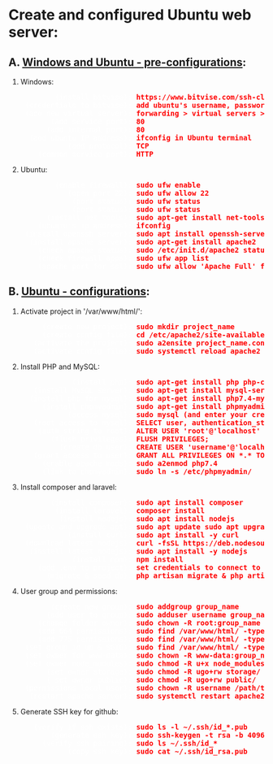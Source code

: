 # Create and configured Ubuntu web server:

## A. <u>Windows and Ubuntu - pre-configurations</u>:

1. Windows:

    <span style="color:red; font-weight:bold;">
        <pre>
    <span style="color:white; font-weight:normal;">       (install bitvise):</span> https://www.bitvise.com/ssh-client-download
    <span style="color:white; font-weight:normal;">(credentials to bitvise):</span> add ubuntu's username, password and IP address to bitvise
    <span style="color:white; font-weight:normal;">(add new virtual server):</span> forwarding > virtual servers > add new
    <span style="color:white; font-weight:normal;">      (add service port):</span> 80
    <span style="color:white; font-weight:normal;">     (add internal port):</span> 80
    <span style="color:white; font-weight:normal;"> (add ubuntu IP address):</span> ifconfig in Ubuntu terminal
    <span style="color:white; font-weight:normal;">          (add protocol):</span> TCP
    <span style="color:white; font-weight:normal;">   (common service port):</span> HTTP</pre>
    </span>

2. Ubuntu:

    <span style="color:red; font-weight:bold;">
        <pre>
    <span style="color:white; font-weight:normal;">       (enable firewall):</span> sudo ufw enable
    <span style="color:white; font-weight:normal;">          (open port 22):</span> sudo ufw allow 22
    <span style="color:white; font-weight:normal;">           (port status):</span> sudo ufw status
    <span style="color:white; font-weight:normal;">           (port status):</span> sudo ufw status
    <span style="color:white; font-weight:normal;">     (install net tools):</span> sudo apt-get install net-tools
    <span style="color:white; font-weight:normal;">   (ubuntu's ip address):</span> ifconfig
    <span style="color:white; font-weight:normal;">(install openssh server):</span> sudo apt install openssh-server
    <span style="color:white; font-weight:normal;"> (install apache server):</span> sudo apt-get install apache2
    <span style="color:white; font-weight:normal;">   (check apache status):</span> sudo /etc/init.d/apache2 status
    <span style="color:white; font-weight:normal;">   (check firewall apps):</span> sudo ufw app list
    <span style="color:white; font-weight:normal;">   (apache port for ssl):</span> sudo ufw allow 'Apache Full' for ssl connection</pre>
    </span>

## B. <u>Ubuntu - configurations</u>:

1. Activate project in '/var/www/html/':
   
    <span style="color:red; font-weight:bold;">
        <pre>
    <span style="color:white; font-weight:normal;">    (create new project):</span> sudo mkdir project_name
    <span style="color:white; font-weight:normal;">    (create config file):</span> cd /etc/apache2/site-available & nano project_name.conf
    <span style="color:white; font-weight:normal;">  (activate the project):</span> sudo a2ensite project_name.conf
    <span style="color:white; font-weight:normal;">  (activate config file):</span> sudo systemctl reload apache2</pre>
    </span>

2. Install PHP and MySQL:

    <span style="color:red; font-weight:bold;">
        <pre>
    <span style="color:white; font-weight:normal;">           (install php):</span> sudo apt-get install php php-cgi libapache2-mod-php php-mbstring php-all-dev
    <span style="color:white; font-weight:normal;">  (install MySQL server):</span> sudo apt-get install mysql-server
    <span style="color:white; font-weight:normal;"> (install php for mysql):</span> sudo apt-get install php7.4-mysql
    <span style="color:white; font-weight:normal;">    (install phpmyadmin):</span> sudo apt-get install phpmyadmin (select apache2 and dbconfig-common no)
    <span style="color:white; font-weight:normal;">          (access mysql):</span> sudo mysql (and enter your credentials)
    <span style="color:white; font-weight:normal;">  (root access to mysql):</span> SELECT user, authentication_string, host FROM mysql.user;
    <span style="color:white; font-weight:normal;">   (auth_string to root):</span> ALTER USER 'root'@'localhost' IDENTIFIED WITH mysql_native_password BY 'your_password_here';
    <span style="color:white; font-weight:normal;">      (flush privileges):</span> FLUSH PRIVILEGES;
    <span style="color:white; font-weight:normal;">        (create db user):</span> CREATE USER 'username'@'localhost' IDENTIFIED BY 'password';
    <span style="color:white; font-weight:normal;">  (grant access to user):</span> GRANT ALL PRIVILEGES ON *.* TO 'username'@'localhost' WITH GRANT OPTION;
    <span style="color:white; font-weight:normal;">    (enable apache mods):</span> sudo a2enmod php7.4
    <span style="color:white; font-weight:normal;">    (link to phpmyadmin):</span> sudo ln -s /etc/phpmyadmin/</pre>
    </span>

3. Install composer and laravel:

    <span style="color:red; font-weight:bold;">
        <pre>
    <span style="color:white; font-weight:normal;">      (install composer):</span> sudo apt install composer
    <span style="color:white; font-weight:normal;">       (install laravel):</span> composer install
    <span style="color:white; font-weight:normal;">        (install nodejs):</span> sudo apt install nodejs
    <span style="color:white; font-weight:normal;">(update and upgrade apt):</span> sudo apt update sudo apt upgrade
    <span style="color:white; font-weight:normal;">          (install curl):</span> sudo apt install -y curl
    <span style="color:white; font-weight:normal;">(download latest nodejs):</span> curl -fsSL https://deb.nodesource.com/setup_16.x | sudo -E bash -
    <span style="color:white; font-weight:normal;"> (install latest nodejs):</span> sudo apt install -y nodejs
    <span style="color:white; font-weight:normal;">           (install npm):</span> npm install
    <span style="color:white; font-weight:normal;">   (add .env to project):</span> set credentials to connect to the database
    <span style="color:white; font-weight:normal;">     (migrate & seed db):</span> php artisan migrate & php artisan db:seed</pre>
    </span>

4. User group and permissions:

    <span style="color:red; font-weight:bold;">
        <pre>
    <span style="color:white; font-weight:normal;">      (create new group):</span> sudo addgroup group_name
    <span style="color:white; font-weight:normal;">     (add user to group):</span> sudo adduser username group_name
    <span style="color:white; font-weight:normal;">   (change folder owner):</span> sudo chown -R root:group_name /var/www/html/
    <span style="color:white; font-weight:normal;">   (add 664 permissions):</span> sudo find /var/www/html/ -type f -exec chmod 664 {} \;
    <span style="color:white; font-weight:normal;">   (add 775 permissions):</span> sudo find /var/www/html/ -type f -exec chmod 775 {} \; (BAD PRACTICE: sudo chmod 777 /var/www/html -R)
    <span style="color:white; font-weight:normal;">(set group id up & SGIG):</span> sudo find /var/www/html/ -type f -exec chmod g+s {} \;
    <span style="color:white; font-weight:normal;">(set owner for www-data):</span> sudo chown -R www-data:group_name /var/www/html/
    <span style="color:white; font-weight:normal;">(set owner node_modules):</span> sudo chmod -R u+x node_modules/
    <span style="color:white; font-weight:normal;">     (set owner storage):</span> sudo chmod -R ugo+rw storage/
    <span style="color:white; font-weight:normal;">     ( set owner public):</span> sudo chmod -R ugo+rw public/
    <span style="color:white; font-weight:normal;">(permissions local user):</span> sudo chown -R username /path/to/directory
    <span style="color:white; font-weight:normal;"> (restart apache server):</span> sudo systemctl restart apache2</pre>
    </span>

5. Generate SSH key for github:

    <span style="color:red; font-weight:bold;">
        <pre>
    <span style="color:white; font-weight:normal;">  (verify if ssh exists):</span> sudo ls -l ~/.ssh/id_*.pub
    <span style="color:white; font-weight:normal;">      (generate ssh key):</span> sudo ssh-keygen -t rsa -b 4096 -C "your_email@domain.com"
    <span style="color:white; font-weight:normal;">    (verify ssh pairing):</span> sudo ls ~/.ssh/id_*
    <span style="color:white; font-weight:normal;">          (copy ssh key):</span> sudo cat ~/.ssh/id_rsa.pub</pre>
    </span>